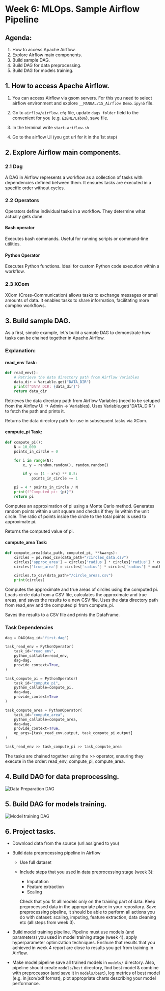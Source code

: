 # Week 6: MLOps. Sample Airflow Pipeline

## Agenda: 
1. How to access Apache Airflow.
2. Explore Airflow main components.
3. Build sample DAG.
4. Build DAG for data preprocessing.
5. Build DAG for models training.

## 1. How to access Apache Airflow.
1. You can access Airflow via gsom servers. For this you need to select airflow environment and explore ```__MANUAL/15_Airflow Demo.ipynb``` file.

2. Go to ```airflow/airflow.cfg``` file, update ```dags_folder``` field to the convenient for you (e.g. ```E2EML/Lab06```), save file.

3. In the terminal write ```start-ariflow.sh```

4. Go to the airflow UI (you got url for it in the 1st step)


## 2. Explore Airflow main components.
### 2.1 Dag
A DAG in Airflow represents a workflow as a collection of tasks with dependencies defined between them. It ensures tasks are executed in a specific order without cycles.
### 2.2 Operators
Operators define individual tasks in a workflow. They determine what actually gets done.
#### Bash operator
Executes bash commands. Useful for running scripts or command-line utilities.
#### Python Operator
Executes Python functions. Ideal for custom Python code execution within a workflow.
### 2.3 XCom
XCom (Cross-Communication) allows tasks to exchange messages or small amounts of data. It enables tasks to share information, facilitating more complex workflows.


## 3. Build sample DAG.
As a first, simple example, let's build a sample DAG to demonstrate how tasks can be chained together in Apache Airflow.

### Explanation:
#### read_env Task:
```python
def read_env():
    # Retrieve the data directory path from Airflow Variables
    data_dir = Variable.get("DATA_DIR")
    print(f"DATA DIR: {data_dir}")
    return data_dir
```

Retrieves the data directory path from Airflow Variables (need to be setuped from the Airflow UI -> Admin -> Variables).
Uses Variable.get("DATA_DIR") to fetch the path and prints it. 

Returns the data directory path for use in subsequent tasks via XCom.

#### compute_pi Task:
```python
def compute_pi():
    N = 10_000
    points_in_circle = 0 

    for i in range(N): 
        x, y = random.random(), random.random()

        if y <= (1 - x*x) ** 0.5: 
            points_in_circle += 1

    pi = 4 * points_in_circle / N
    print(f"Computed pi: {pi}")
    return pi
```
Computes an approximation of pi using a Monte Carlo method.
Generates random points within a unit square and checks if they lie within the unit circle. The ratio of points inside the circle to the total points is used to approximate pi.

Returns the computed value of pi.

#### compute_area Task:
```python
def compute_area(data_path, computed_pi, **kwargs): 
    circles = pd.read_csv(data_path+"/circles_data.csv")
    circles['approx_area'] = circles['radius'] * circles['radius'] * computed_pi
    circles['true_area'] = circles['radius'] * circles['radius'] * math.pi

    circles.to_csv(data_path+"/circle_areas.csv")
    print(circles)
```

Computes the approximate and true areas of circles using the computed pi.
Loads circle data from a CSV file, calculates the approximate and true areas, and saves the results to a new CSV file. Uses the data directory path from read_env and the computed pi from compute_pi.

Saves the results to a CSV file and prints the DataFrame. 

### Task Dependencies
```python
dag = DAG(dag_id="first-dag")

task_read_env = PythonOperator(
    task_id="read_env",
    python_callable=read_env,
    dag=dag,
    provide_context=True, 
)

task_compute_pi = PythonOperator(
    task_id="compute_pi",
    python_callable=compute_pi,
    dag=dag,
    provide_context=True
)

task_compute_area = PythonOperator(
    task_id="compute_area",
    python_callable=compute_area,
    dag=dag,
    provide_context=True,
    op_args=[task_read_env.output, task_compute_pi.output]
)

task_read_env >> task_compute_pi >> task_compute_area
```
The tasks are chained together using the >> operator, ensuring they execute in the order: read_env, compute_pi, compute_area.


## 4. Build DAG for data preprocessing.
![Data Preparation DAG](data_preprocessing_dag.png)

## 5. Build DAG for models training.
![Model training DAG](model_training_dag.png)

## 6. Project tasks. 
+ Download data from the source (url assigned to you)
+ Build data preprocessing pipeline in Airflow
    + Use full dataset
    + Include steps that you used in data preprocessing stage (week 3): 
        - Imputation
        - Feature extraction
        - Scaling
        
        Check that you fit all models only on the training part of data. Keep preprocessed data in the appropriate place in your repository. Save preprocessing pipeline, it should be able to perform all actions you do with dataset: scaling, imputing, feature extraction, data cleaning etc (all steps from week 3). 

+ Build model training pipeline. Pipeline must use models (and parameters) you used in model training stage (week 4), apply hyperparameter optimization techniques. Enshure that results that you achieved in week 4 report are close to results you get from training in Airflow. 
+ Make model pipeline save all trained models in ```models/``` directory. 
Also, pipeline should create ```models/best``` directory, find best model & combine with preprocessor (and save it in ```models/best```), log metrics of best model (e.g. in json/pdf format), plot appropriate charts describing your model performance. 
